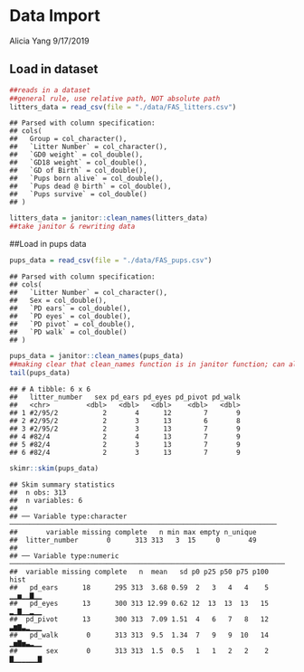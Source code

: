 Data Import
================
Alicia Yang
9/17/2019

## Load in dataset

``` r
##reads in a dataset
##general rule, use relative path, NOT absolute path 
litters_data = read_csv(file = "./data/FAS_litters.csv")
```

    ## Parsed with column specification:
    ## cols(
    ##   Group = col_character(),
    ##   `Litter Number` = col_character(),
    ##   `GD0 weight` = col_double(),
    ##   `GD18 weight` = col_double(),
    ##   `GD of Birth` = col_double(),
    ##   `Pups born alive` = col_double(),
    ##   `Pups dead @ birth` = col_double(),
    ##   `Pups survive` = col_double()
    ## )

``` r
litters_data = janitor::clean_names(litters_data)
##take janitor & rewriting data 
```

\#\#Load in pups data

``` r
pups_data = read_csv(file = "./data/FAS_pups.csv")
```

    ## Parsed with column specification:
    ## cols(
    ##   `Litter Number` = col_character(),
    ##   Sex = col_double(),
    ##   `PD ears` = col_double(),
    ##   `PD eyes` = col_double(),
    ##   `PD pivot` = col_double(),
    ##   `PD walk` = col_double()
    ## )

``` r
pups_data = janitor::clean_names(pups_data)
##making clear that clean_names function is in janitor function; can also do a library(janitor) so don't have to specify 
tail(pups_data)
```

    ## # A tibble: 6 x 6
    ##   litter_number   sex pd_ears pd_eyes pd_pivot pd_walk
    ##   <chr>         <dbl>   <dbl>   <dbl>    <dbl>   <dbl>
    ## 1 #2/95/2           2       4      12        7       9
    ## 2 #2/95/2           2       3      13        6       8
    ## 3 #2/95/2           2       3      13        7       9
    ## 4 #82/4             2       4      13        7       9
    ## 5 #82/4             2       3      13        7       9
    ## 6 #82/4             2       3      13        7       9

``` r
skimr::skim(pups_data)
```

    ## Skim summary statistics
    ##  n obs: 313 
    ##  n variables: 6 
    ## 
    ## ── Variable type:character ──────────────────────────────────────────────────────────────────
    ##       variable missing complete   n min max empty n_unique
    ##  litter_number       0      313 313   3  15     0       49
    ## 
    ## ── Variable type:numeric ────────────────────────────────────────────────────────────────────
    ##  variable missing complete   n  mean   sd p0 p25 p50 p75 p100     hist
    ##   pd_ears      18      295 313  3.68 0.59  2   3   4   4    5 ▁▁▅▁▁▇▁▁
    ##   pd_eyes      13      300 313 12.99 0.62 12  13  13  13   15 ▂▁▇▁▁▂▁▁
    ##  pd_pivot      13      300 313  7.09 1.51  4   6   7   8   12 ▃▆▇▃▂▁▁▁
    ##   pd_walk       0      313 313  9.5  1.34  7   9   9  10   14 ▁▅▇▅▃▂▁▁
    ##       sex       0      313 313  1.5  0.5   1   1   2   2    2 ▇▁▁▁▁▁▁▇
